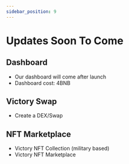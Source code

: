 ```yaml
---
sidebar_position: 9
---
```


# Updates Soon To Come

## Dashboard
- Our dashboard will come after launch
- Dashboard cost: 4BNB

## Victory Swap

- Create a DEX/Swap


## NFT Marketplace

- Victory NFT Collection (military based)
- Victory NFT Marketplace



